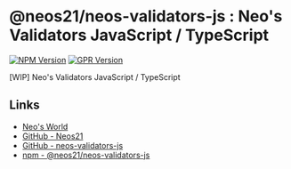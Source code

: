 # @neos21/neos-validators-js : Neo's Validators JavaScript / TypeScript

[![NPM Version](https://img.shields.io/npm/v/@neos21/neos-validators-js.svg)](https://www.npmjs.com/package/@neos21/neos-validators-js) [![GPR Version](https://img.shields.io/github/package-json/v/neos21/neos-validators-js?label=github)](https://github.com/Neos21/neos-validators-js/packages/__ID__)

[WIP] Neo's Validators JavaScript / TypeScript


## Links

- [Neo's World](https://neos21.net/)
- [GitHub - Neos21](https://github.com/Neos21/)
- [GitHub - neos-validators-js](https://github.com/Neos21/neos-validators-js)
- [npm - @neos21/neos-validators-js](https://www.npmjs.com/package/@neos21/neos-validators-js)

